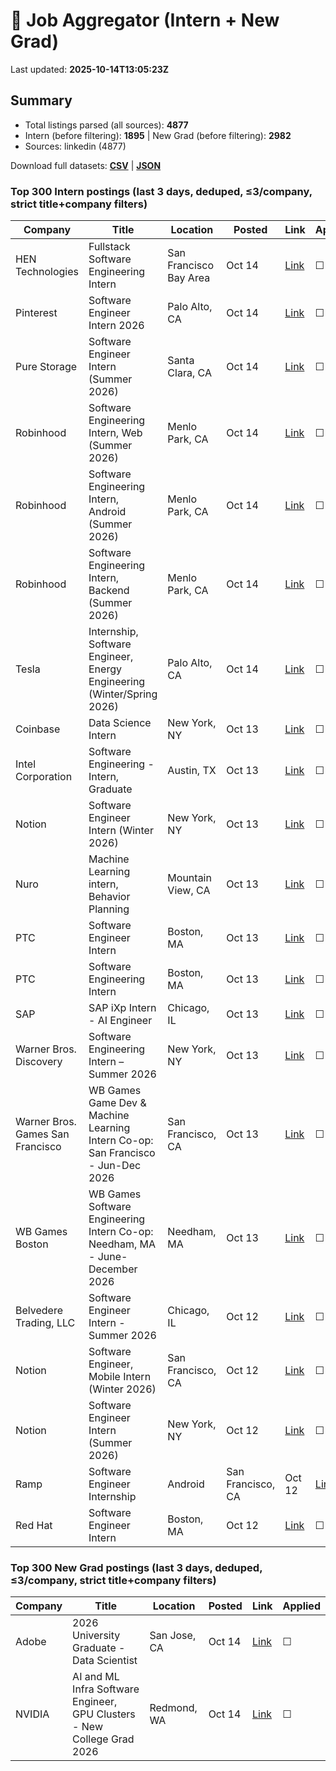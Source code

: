 # 🔎 Job Aggregator (Intern + New Grad)

Last updated: **2025-10-14T13:05:23Z**

## Summary
- Total listings parsed (all sources): **4877**
- Intern (before filtering): **1895** | New Grad (before filtering): **2982**
- Sources: linkedin (4877)

Download full datasets: **[CSV](data/jobs.csv)** | **[JSON](data/jobs.json)**

### Top 300 Intern postings (last 3 days, deduped, ≤3/company, strict title+company filters)
| Company | Title | Location | Posted | Link | Applied |
|---|---|---|---|---|---|
| HEN Technologies | Fullstack Software Engineering Intern | San Francisco Bay Area | Oct 14 | [Link](https://www.linkedin.com/jobs/view/fullstack-software-engineering-intern-at-hen-technologies-4314093414?position=6&pageNum=5&refId=vp2KdtdyRsX0BENcIXwKig%3D%3D&trackingId=G2EWQdUmkaj%2B2sebakNxQA%3D%3D) | ☐ |
| Pinterest | Software Engineer Intern 2026 | Palo Alto, CA | Oct 14 | [Link](https://www.linkedin.com/jobs/view/software-engineer-intern-2026-at-pinterest-4304196359?position=2&pageNum=2&refId=dLeDGHB18bRjmjgbvTULaw%3D%3D&trackingId=AscdfARm%2BbR73ANWz%2FoutQ%3D%3D) | ☐ |
| Pure Storage | Software Engineer Intern (Summer 2026) | Santa Clara, CA | Oct 14 | [Link](https://www.linkedin.com/jobs/view/software-engineer-intern-summer-2026-at-pure-storage-4314096387?position=8&pageNum=5&refId=4dAT0OCgWxMArvvZLQl%2Fzw%3D%3D&trackingId=LNoiLJz4vPTp%2B%2B8FN0GJQA%3D%3D) | ☐ |
| Robinhood | Software Engineering Intern, Web (Summer 2026) | Menlo Park, CA | Oct 14 | [Link](https://www.linkedin.com/jobs/view/software-engineering-intern-web-summer-2026-at-robinhood-4302394508?position=5&pageNum=2&refId=LqNbanZEH7L3OGCJNN8pLQ%3D%3D&trackingId=epc4ytRHQ5kRHxUcYZ9OLg%3D%3D) | ☐ |
| Robinhood | Software Engineering Intern, Android (Summer 2026) | Menlo Park, CA | Oct 14 | [Link](https://www.linkedin.com/jobs/view/software-engineering-intern-android-summer-2026-at-robinhood-4302391520?position=7&pageNum=7&refId=FfhZ%2Bkc7p1S4ODyIx1oMzw%3D%3D&trackingId=tbWRmOHL2bIKLNuPTngYPw%3D%3D) | ☐ |
| Robinhood | Software Engineering Intern, Backend (Summer 2026) | Menlo Park, CA | Oct 14 | [Link](https://www.linkedin.com/jobs/view/software-engineering-intern-backend-summer-2026-at-robinhood-4302603371?position=10&pageNum=5&refId=4dAT0OCgWxMArvvZLQl%2Fzw%3D%3D&trackingId=KNdzbM73cFhn8qIir4LjyQ%3D%3D) | ☐ |
| Tesla | Internship, Software Engineer, Energy Engineering (Winter/Spring 2026) | Palo Alto, CA | Oct 14 | [Link](https://www.linkedin.com/jobs/view/internship-software-engineer-energy-engineering-winter-spring-2026-at-tesla-4314422943?position=6&pageNum=5&refId=RXVDA4Uu4IZxOpV2QiuqsQ%3D%3D&trackingId=HLZ329l5UPJCP8bYyJZieA%3D%3D) | ☐ |
| Coinbase | Data Science Intern | New York, NY | Oct 13 | [Link](https://www.linkedin.com/jobs/view/data-science-intern-at-coinbase-4314416651?position=10&pageNum=0&refId=kte9WzsDsa9DHYeQ4tRJ6g%3D%3D&trackingId=QWw1VTjrmDQR0q%2Bw38B%2F3w%3D%3D) | ☐ |
| Intel Corporation | Software Engineering - Intern, Graduate | Austin, TX | Oct 13 | [Link](https://www.linkedin.com/jobs/view/software-engineering-intern-graduate-at-intel-corporation-4313731466?position=7&pageNum=2&refId=SryShcczw3c7nQ8mo%2FlCAA%3D%3D&trackingId=QnnMmUC6iHSJyRQFV2XGBw%3D%3D) | ☐ |
| Notion | Software Engineer Intern (Winter 2026) | New York, NY | Oct 13 | [Link](https://www.linkedin.com/jobs/view/software-engineer-intern-winter-2026-at-notion-4282339381?position=7&pageNum=0&refId=EFyan3KIEBM8dG0dkoPiXA%3D%3D&trackingId=Ar%2BQ6bnPnlPMbn5gtvzfvg%3D%3D) | ☐ |
| Nuro | Machine Learning intern, Behavior Planning | Mountain View, CA | Oct 13 | [Link](https://www.linkedin.com/jobs/view/machine-learning-intern-behavior-planning-at-nuro-4314054718?position=1&pageNum=0&refId=76%2F8nsSj4x2FroPBZ0bbXA%3D%3D&trackingId=JcbR7mUExRQhNWlUi3F6Kg%3D%3D) | ☐ |
| PTC | Software Engineer Intern | Boston, MA | Oct 13 | [Link](https://www.linkedin.com/jobs/view/software-engineer-intern-at-ptc-4311486883?position=6&pageNum=2&refId=miriShCeqrIyYdUcr6dlGw%3D%3D&trackingId=WJ3Z2wiAuSzzvprsAWfhkg%3D%3D) | ☐ |
| PTC | Software Engineering Intern | Boston, MA | Oct 13 | [Link](https://www.linkedin.com/jobs/view/software-engineering-intern-at-ptc-4311487800?position=10&pageNum=2&refId=miriShCeqrIyYdUcr6dlGw%3D%3D&trackingId=8Q%2Bd2DN3x4zBeaS7cTbPfg%3D%3D) | ☐ |
| SAP | SAP iXp Intern - AI Engineer | Chicago, IL | Oct 13 | [Link](https://www.linkedin.com/jobs/view/sap-ixp-intern-ai-engineer-at-sap-4314070610?position=4&pageNum=0&refId=NkEgguAfayw8xNPrLw%2FNEA%3D%3D&trackingId=vD%2BzBQWlHE2bN40YnSzYJQ%3D%3D) | ☐ |
| Warner Bros. Discovery | Software Engineering Intern – Summer 2026 | New York, NY | Oct 13 | [Link](https://www.linkedin.com/jobs/view/software-engineering-intern-%E2%80%93-summer-2026-at-warner-bros-discovery-4314404326?position=10&pageNum=2&refId=kipEHXjaW3pbMUtZZbRSNA%3D%3D&trackingId=CXEAaNFMbB1hr%2F1RM50e6Q%3D%3D) | ☐ |
| Warner Bros. Games San Francisco | WB Games Game Dev & Machine Learning Intern Co-op: San Francisco - Jun-Dec 2026 | San Francisco, CA | Oct 13 | [Link](https://www.linkedin.com/jobs/view/wb-games-game-dev-machine-learning-intern-co-op-san-francisco-jun-dec-2026-at-warner-bros-games-san-francisco-4314404322?position=5&pageNum=0&refId=H5ghpeMni%2F2Q6UpXtK0wpg%3D%3D&trackingId=4hszgtkLyrVTXr8h8ZDzaw%3D%3D) | ☐ |
| WB Games Boston | WB Games Software Engineering Intern Co-op: Needham, MA - June-December 2026 | Needham, MA | Oct 13 | [Link](https://www.linkedin.com/jobs/view/wb-games-software-engineering-intern-co-op-needham-ma-june-december-2026-at-wb-games-boston-4314402381?position=2&pageNum=0&refId=TflQEsXzcQ3sHQH4V3n3cQ%3D%3D&trackingId=rz0HLRdrJx98klZigIdD%2BQ%3D%3D) | ☐ |
| Belvedere Trading, LLC | Software Engineer Intern - Summer 2026 | Chicago, IL | Oct 12 | [Link](https://www.linkedin.com/jobs/view/software-engineer-intern-summer-2026-at-belvedere-trading-llc-4282333520?position=2&pageNum=0&refId=FUhMbhn1d%2FxNjJngNIdCBg%3D%3D&trackingId=z%2F9PRSGWkrcH5h%2BjiiNLUw%3D%3D) | ☐ |
| Notion | Software Engineer, Mobile Intern (Winter 2026) | San Francisco, CA | Oct 12 | [Link](https://www.linkedin.com/jobs/view/software-engineer-mobile-intern-winter-2026-at-notion-4282336458?position=4&pageNum=2&refId=1NKnjPXSmA630GzdJJIrUA%3D%3D&trackingId=0xMAh3ZltzBmIyT1ZQBTFA%3D%3D) | ☐ |
| Notion | Software Engineer Intern (Summer 2026) | New York, NY | Oct 12 | [Link](https://www.linkedin.com/jobs/view/software-engineer-intern-summer-2026-at-notion-4282333781?position=6&pageNum=0&refId=EFyan3KIEBM8dG0dkoPiXA%3D%3D&trackingId=Hd4gF67tpjO%2FzM5n3jDqzg%3D%3D) | ☐ |
| Ramp | Software Engineer Internship | Android | San Francisco, CA | Oct 12 | [Link](https://www.linkedin.com/jobs/view/software-engineer-internship-android-at-ramp-4281931156?position=10&pageNum=7&refId=Xc3sWbhzh4gn5vmjgFZZXQ%3D%3D&trackingId=HIKxI6GHVf6JhexxSO1O7g%3D%3D) | ☐ |
| Red Hat | Software Engineer Intern | Boston, MA | Oct 12 | [Link](https://www.linkedin.com/jobs/view/software-engineer-intern-at-red-hat-4292692705?position=9&pageNum=2&refId=CAcBuVb3iOPSeH1nme4uEA%3D%3D&trackingId=MhLCbOTzTLY%2FCqVminxp7w%3D%3D) | ☐ |

### Top 300 New Grad postings (last 3 days, deduped, ≤3/company, strict title+company filters)
| Company | Title | Location | Posted | Link | Applied |
|---|---|---|---|---|---|
| Adobe | 2026 University Graduate - Data Scientist | San Jose, CA | Oct 14 | [Link](https://www.linkedin.com/jobs/view/2026-university-graduate-data-scientist-at-adobe-4304643338?position=7&pageNum=7&refId=s%2F0YBgHA1nSUtsP7PbayuQ%3D%3D&trackingId=bJms9JbudTqPJ0L3hgrWiQ%3D%3D) | ☐ |
| NVIDIA | AI and ML Infra Software Engineer, GPU Clusters - New College Grad 2026 | Redmond, WA | Oct 14 | [Link](https://www.linkedin.com/jobs/view/ai-and-ml-infra-software-engineer-gpu-clusters-new-college-grad-2026-at-nvidia-4314607688?position=5&pageNum=0&refId=6Bpb6eKYgFDh6qLjJQQIZQ%3D%3D&trackingId=tCBQLeSeQxba0kqA%2FfP30w%3D%3D) | ☐ |
